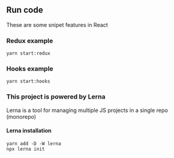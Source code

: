 ## Run code

These are some snipet features in React

### Redux example

<pre>
<code>yarn start:redux</code>
</pre>

### Hooks example

<pre>
<code>yarn start:hooks</code>
</pre>

### This project is powered by Lerna

Lerna is a tool for managing multiple JS projects in a single repo (monorepo)

#### Lerna installation

<pre>
<code>yarn add -D -W lerna
npx lerna init</code>
</pre>
